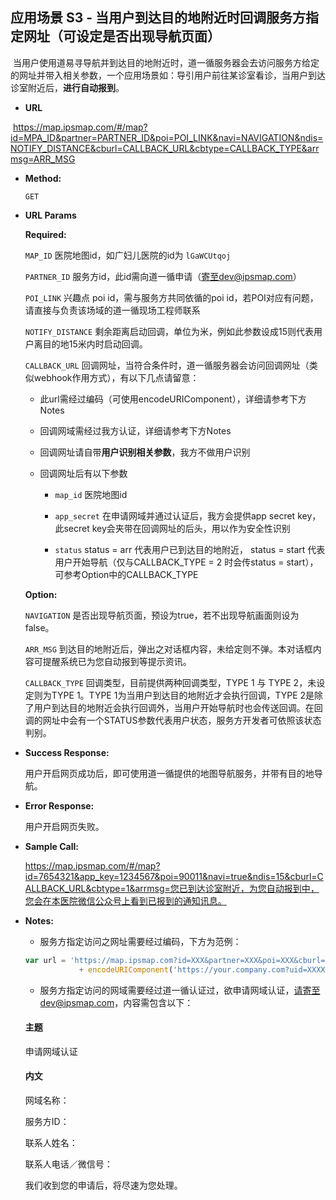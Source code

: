 **应用场景 S3 - 当用户到达目的地附近时回调服务方指定网址（可设定是否出现导航页面）**
----
  当用户使用道易寻导航并到达目的地附近时，道一循服务器会去访问服务方给定的网址并带入相关参数，一个应用场景如：导引用户前往某诊室看诊，当用户到达诊室附近后，**进行自动报到**。
  

* **URL**

  https://map.ipsmap.com/#/map?id=MPA_ID&partner=PARTNER_ID&poi=POI_LINK&navi=NAVIGATION&ndis=NOTIFY_DISTANCE&cburl=CALLBACK_URL&cbtype=CALLBACK_TYPE&arrmsg=ARR_MSG

* **Method:**
  
  `GET`
  
*  **URL Params**


   **Required:**
 
   `MAP_ID` 医院地图id，如广妇儿医院的id为 `lGaWCUtqoj` 
 
   `PARTNER_ID` 服务方id，此id需向道一循申请（寄至dev@ipsmap.com）
 
   `POI_LINK` 兴趣点 poi id，需与服务方共同依循的poi id，若POI对应有问题，请直接与负责该场域的道一循现场工程师联系 
 
   `NOTIFY_DISTANCE` 剩余距离启动回调，单位为米，例如此参数设成15则代表用户离目的地15米内时启动回调。
 
   `CALLBACK_URL` 回调网址，当符合条件时，道一循服务器会访问回调网址（类似webhook作用方式），有以下几点请留意：
 
     * 此url需经过编码（可使用encodeURIComponent），详细请参考下方Notes
 
     * 回调网域需经过我方认证，详细请参考下方Notes

     * 回调网址请自带**用户识别相关参数**，我方不做用户识别

     * 回调网址后有以下参数
      
       * `map_id` 医院地图id

       * `app_secret` 在申请网域并通过认证后，我方会提供app secret key，此secret key会夹带在回调网址的后头，用以作为安全性识别

       * `status` status = arr 代表用户已到达目的地附近， status = start 代表用户开始导航（仅与CALLBACK_TYPE = 2 时会传status = start），可参考Option中的CALLBACK_TYPE
  
   **Option:**
  
   `NAVIGATION` 是否出现导航页面，预设为true，若不出现导航画面则设为false。

   `ARR_MSG` 到达目的地附近后，弹出之对话框内容，未给定则不弹。本对话框内容可提醒系统已为您自动报到等提示资讯。
   
   `CALLBACK_TYPE` 回调类型，目前提供两种回调类型，TYPE 1 与 TYPE 2，未设定则为TYPE 1。TYPE 1为当用户到达目的地附近才会执行回调，TYPE 2是除了用户到达目的地附近会执行回调外，当用户开始导航时也会传送回调。在回调的网址中会有一个STATUS参数代表用户状态，服务方开发者可依照该状态判别。

* **Success Response:**
 
   用户开启网页成功后，即可使用道一循提供的地图导航服务，并带有目的地导航。

 
* **Error Response:**

   用户开启网页失败。


* **Sample Call:**

   https://map.ipsmap.com/#/map?id=7654321&app_key=1234567&poi=90011&navi=true&ndis=15&cburl=CALLBACK_URL&cbtype=1&arrmsg=您已到达诊室附近，为您自动报到中，您会在本医院微信公众号上看到已报到的通知讯息。

* **Notes:**

  * 服务方指定访问之网址需要经过编码，下方为范例： 

  ```js  
  var url = 'https://map.ipsmap.com?id=XXX&partner=XXX&poi=XXX&cburl=' 
              + encodeURIComponent('https://your.company.com?uid=XXXX&otherParas=XXX')
  ```

  * 服务方指定访问的网域需要经过道一循认证过，欲申请网域认证，请寄至dev@ipsmap.com，内容需包含以下：

   #### 主题

    申请网域认证

   #### 内文

    网域名称：

    服务方ID：

    联系人姓名：

    联系人电话／微信号：

    我们收到您的申请后，将尽速为您处理。
   
   

